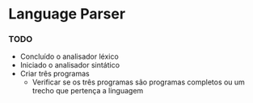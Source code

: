 # Language Parser
### TODO

- Concluído o analisador léxico
- Iniciado o analisador sintático
- Criar três programas
  - Verificar se os três programas são programas completos ou um trecho que pertença a linguagem
